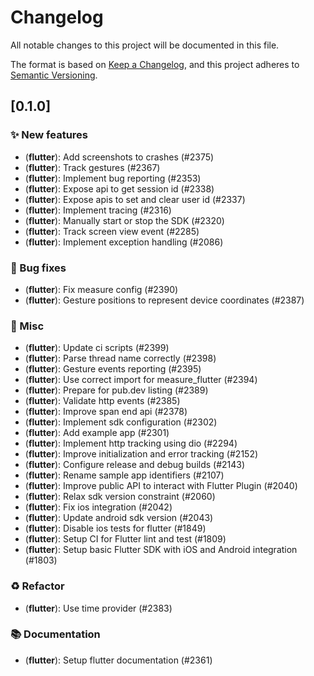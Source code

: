 # Changelog

All notable changes to this project will be documented in this file.

The format is based on [Keep a Changelog](https://keepachangelog.com/en/1.0.0/),
and this project adheres to [Semantic Versioning](https://semver.org/spec/v2.0.0.html).

## [0.1.0]

### :sparkles: New features

- (**flutter**): Add screenshots to crashes (#2375)
- (**flutter**): Track gestures (#2367)
- (**flutter**): Implement bug reporting (#2353)
- (**flutter**): Expose api to get session id (#2338)
- (**flutter**): Expose apis to set and clear user id (#2337)
- (**flutter**): Implement tracing (#2316)
- (**flutter**): Manually start or stop the SDK (#2320)
- (**flutter**): Track screen view event (#2285)
- (**flutter**): Implement exception handling (#2086)

### :bug: Bug fixes

- (**flutter**): Fix measure config (#2390)
- (**flutter**): Gesture positions to represent device coordinates (#2387)

### :hammer: Misc

- (**flutter**): Update ci scripts (#2399)
- (**flutter**): Parse thread name correctly (#2398)
- (**flutter**): Gesture events reporting (#2395)
- (**flutter**): Use correct import for measure_flutter (#2394)
- (**flutter**): Prepare for pub.dev listing (#2389)
- (**flutter**): Validate http events (#2385)
- (**flutter**): Improve span end api (#2378)
- (**flutter**): Implement sdk configuration (#2302)
- (**flutter**): Add example app (#2301)
- (**flutter**): Implement http tracking using dio (#2294)
- (**flutter**): Improve initialization and error tracking (#2152)
- (**flutter**): Configure release and debug builds (#2143)
- (**flutter**): Rename sample app identifiers (#2107)
- (**flutter**): Improve public API to interact with Flutter Plugin (#2040)
- (**flutter**): Relax sdk version constraint (#2060)
- (**flutter**): Fix ios integration (#2042)
- (**flutter**): Update android sdk version (#2043)
- (**flutter**): Disable ios tests for flutter (#1849)
- (**flutter**): Setup CI for Flutter lint and test (#1809)
- (**flutter**): Setup basic Flutter SDK with iOS and Android integration (#1803)

### :recycle: Refactor

- (**flutter**): Use time provider (#2383)

### :books: Documentation

- (**flutter**): Setup flutter documentation (#2361)


